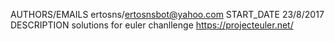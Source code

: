 AUTHORS/EMAILS
	ertosns/ertosnsbot@yahoo.com 
START_DATE
	 23/8/2017
DESCRIPTION
	solutions for euler chanllenge https://projecteuler.net/

